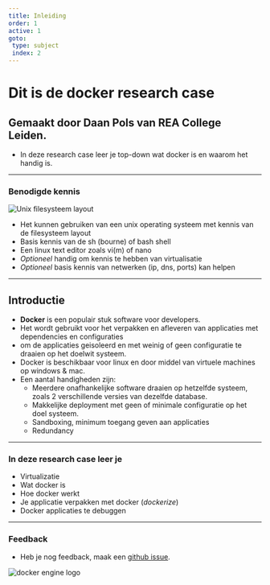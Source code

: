 ```yaml
---
title: Inleiding
order: 1
active: 1
goto:
 type: subject
 index: 2
---
```


# Dit is de docker research case
## Gemaakt door Daan Pols van REA College Leiden.

- In deze research case leer je top-down wat docker is en waarom het handig is.


---

### Benodigde kennis  

![Unix filesysteem layout](@Standard-unix-filesystem-hierarchy.svg)
- Het kunnen gebruiken van een unix operating systeem met kennis van de filesysteem layout
- Basis kennis van de sh (bourne) of bash shell
- Een linux text editor zoals vi(m) of nano
- *Optioneel* handig om kennis te hebben van virtualisatie
- *Optioneel* basis kennis van netwerken (ip, dns, ports) kan helpen


---

## Introductie  

- **Docker** is een populair stuk software voor developers.
- Het wordt gebruikt voor het verpakken en afleveren van applicaties met dependencies en configuraties
- om de applicaties geisoleerd en met weinig of geen configuratie te draaien op het doelwit systeem.
- Docker is beschikbaar voor linux en door middel van virtuele machines op windows & mac.
- Een aantal handigheden zijn:
    - Meerdere onafhankelijke software draaien op hetzelfde systeem, zoals 2 verschillende versies van dezelfde database.
    - Makkelijke deployment met geen of minimale configuratie op het doel systeem.
    - Sandboxing, minimum toegang geven aan applicaties
    - Redundancy


---

### In deze research case leer je

- Virtualizatie
- Wat docker is
- Hoe docker werkt
- Je applicatie verpakken met docker (*dockerize*)
- Docker applicaties te debuggen


---

### Feedback

- Heb je nog feedback, maak een [github issue](https://github.com/Danabula/docker-research-case/issues).


![docker engine logo](@engine.svg)

